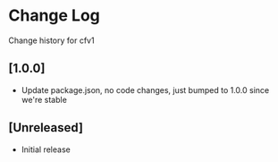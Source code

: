 # Change Log
Change history for cfv1

## [1.0.0]
- Update package.json, no code changes, just bumped to 1.0.0 since we're stable

## [Unreleased]
- Initial release